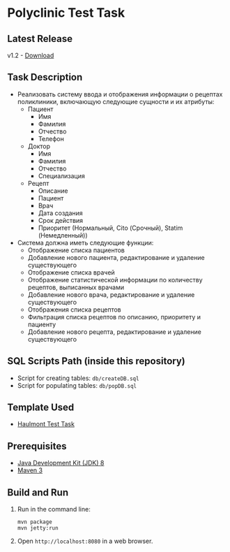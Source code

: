 # Polyclinic Test Task 

## Latest Release
v1.2 - [Download](https://github.com/Evgenen96/polyclinic-web-app/archive/v1.2.zip)

## Task Description
* Реализовать систему ввода и отображения информации о рецептах поликлиники, включающую следующие сущности и их атрибуты:
    * Пациент
        * Имя
        * Фамилия
        * Отчество
        * Телефон
    * Доктор
        * Имя
        * Фамилия
        * Отчество
        * Специализация
    * Рецепт
        * Описание
        * Пациент
        * Врач
        * Дата создания
        * Срок действия
        * Приоритет (Нормальный, Cito (Срочный), Statim (Немедленный))
* Система должна иметь следующие функции:
    * Отображение списка пациентов
    * Добавление нового пациента, редактирование и удаление существующего
    * Отображение списка врачей
    * Отображение статистической информации по количеству рецептов, выписанных врачами
    * Добавление нового врача, редактирование и удаление существующего
    * Отображения списка рецептов
    * Фильтрация списка рецептов по описанию, приоритету и пациенту
    * Добавление нового рецепта, редактирование и удаление существующего

## SQL Scripts Path (inside this repository)

* Script for creating tables: `db/createDB.sql`
* Script for populating tables: `db/popDB.sql`

## Template Used

* [Haulmont Test Task](https://github.com/Haulmont/test-task)

## Prerequisites

* [Java Development Kit (JDK) 8](http://www.oracle.com/technetwork/java/javase/downloads/jdk8-downloads-2133151.html)
* [Maven 3](https://maven.apache.org/download.cgi)

## Build and Run

1. Run in the command line:
	```
	mvn package
	mvn jetty:run
	```

2. Open `http://localhost:8080` in a web browser.
